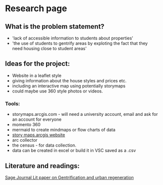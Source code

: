 # Research page 

## What is the problem statement?
- 'lack of accessible information to students about properties' 
- 'the use of students to gentrify areas by exploting the fact that they need housing close to student areas'

## Ideas for the project: 
- Website in a leaflet style 
- giving information about the house styles and prices etc. 
- including an interactive map using potentially storymaps
- could maybe use 360 style photos or videos. 

### Tools:
- storymaps.arcgis.com - will need a university account, email and ask for an account for everyone
- momento 360
- mermaid to create mindmaps or flow charts of data
- [story maps.arcgis website](https://storymaps.arcgis.com/)
- arc collector 
- the census - for data collection. 
- data can be created in excel or build it in VSC saved as a .csv 

## Literature and readings: 
[Sage Journal Lit paper on Gentrification and urban regeneration](https://journals.sagepub.com/doi/10.1080/0042098032000136110)
